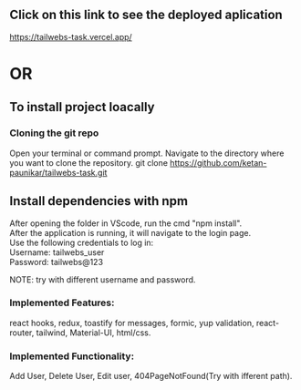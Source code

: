 ## Click on this link to see the deployed aplication

https://tailwebs-task.vercel.app/

# OR

## To install project loacally

### Cloning the git repo
Open your terminal or command prompt.
Navigate to the directory where you want to clone the repository.
	git clone https://github.com/ketan-paunikar/tailwebs-task.git

## Install dependencies with npm

After opening the folder in VScode, run the cmd "npm install".\
After the application is running, it will navigate to the login page.\
Use the following credentials to log in:\
Username: tailwebs_user \
Password: tailwebs@123

NOTE: try with different username and password.

### Implemented Features: 

react hooks, redux, toastify for messages, formic, yup validation, react-router, tailwind, Material-UI, html/css.

### Implemented Functionality: 

Add User, Delete User, Edit user, 404PageNotFound(Try with ifferent path).
